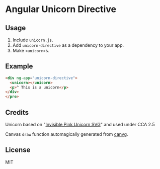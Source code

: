 # Angular Unicorn Directive

## Usage
1. Include `unicorn.js`.
2. Add `unicorn-directive` as a dependency to your app.
3. Make `<unicorn>`s.

## Example

```html
<div ng-app="unicorn-directive">
  <unicorn></unicorn>
  <p>^ This is a unicorn</p>
</div>
</pre>
```

## Credits
Unicorn based on "[Invisible Pink Unicorn SVG](http://en.wikipedia.org/wiki/File:Invisible_Pink_Unicorn.svg)" and used under CCA 2.5

Canvas `draw` function automagically generated from [canvg](https://code.google.com/p/canvg/).

## License
MIT
